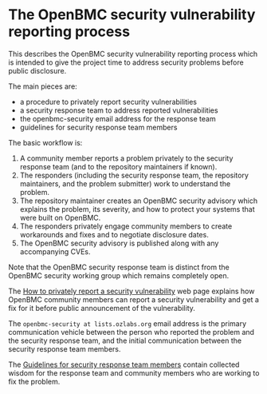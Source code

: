 # The OpenBMC security vulnerability reporting process

This describes the OpenBMC security vulnerability reporting process which is
intended to give the project time to address security problems before public
disclosure.

The main pieces are:

- a procedure to privately report security vulnerabilities
- a security response team to address reported vulnerabilities
- the openbmc-security email address for the response team
- guidelines for security response team members

The basic workflow is:

1.  A community member reports a problem privately to the security response team
    (and to the repository maintainers if known).
2.  The responders (including the security response team, the repository
    maintainers, and the problem submitter) work to understand the problem.
3.  The repository maintainer creates an OpenBMC security advisory which
    explains the problem, its severity, and how to protect your systems that
    were built on OpenBMC.
4.  The responders privately engage community members to create workarounds and
    fixes and to negotiate disclosure dates.
5.  The OpenBMC security advisory is published along with any accompanying CVEs.

Note that the OpenBMC security response team is distinct from the OpenBMC
security working group which remains completely open.

The
[How to privately report a security vulnerability](./how-to-report-a-security-vulnerability.md)
web page explains how OpenBMC community members can report a security
vulnerability and get a fix for it before public announcement of the
vulnerability.

The `openbmc-security at lists.ozlabs.org` email address is the primary
communication vehicle between the person who reported the problem and the
security response team, and the initial communication between the security
response team members.

The
[Guidelines for security response team members](./obmc-security-response-team-guidelines.md)
contain collected wisdom for the response team and community members who are
working to fix the problem.
